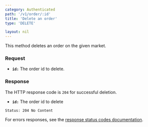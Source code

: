 ```yaml
---
category: Authenticated
path: '/v1/order/:id'
title: 'Delete an order'
type: 'DELETE'

layout: nil
---
```


This method deletes an order on the given market.

### Request

* **`id:`** The order id to delete.

### Response

The HTTP response code is `204` for successful deletion.

* **`id:`** The order id to delete

```Status: 204 No Content```


For errors responses, see the [response status codes documentation](#response-status-codes).